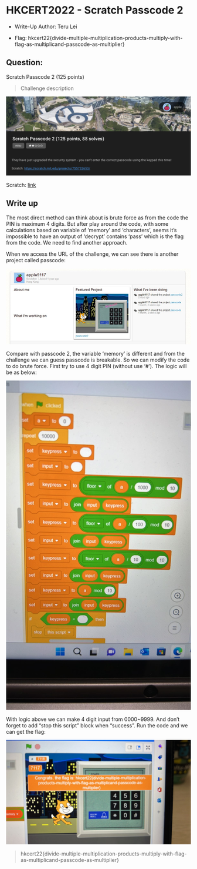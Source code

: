 # HKCERT2022 - Scratch Passcode 2
- Write-Up Author: Teru Lei

- Flag: hkcert22{divide-multiple-multiplication-products-multiply-with-flag-as-multiplicand-passcode-as-multiplier}

## **Question:**
Scratch Passcode 2 (125 points)

>Challenge description

![img](./img/1.png)

Scratch: [link](https://scratch.mit.edu/projects/755732653/)

## Write up

The most direct method can think about is brute force as from the code the PIN is maximum 4 digits. But after play around the code, with some calculations based on variable of ‘memory’ and ‘characters’, seems it’s impossible to have an output of ‘decrypt’ contains ‘pass’ which is the flag from the code. We need to find another approach.

When we access the URL of the challenge, we can see there is another project called passcode:

![img](./img/2.jpg)

Compare with passcode 2, the variable ‘memory’ is different and from the challenge we can guess passcode is breakable. So we can modify the code to do brute force. First try to use 4 digit PIN (without use ‘#’). The logic will be as below:

![img](./img/3.jpg)

With logic above we can make 4 digit input from 0000~9999. And don’t forget to add “stop this script” block when “success”. Run the code and we can get the flag:

![img](./img/4.jpg)

> hkcert22{divide-multiple-multiplication-products-multiply-with-flag-as-multiplicand-passcode-as-multiplier}
